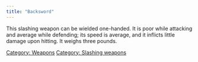 ```yaml
---
title: "Backsword"
---
```


This slashing weapon can be wielded one-handed. It is poor while
attacking and average while defending; its speed is average, and it
inflicts little damage upon hitting. It weighs three pounds.

[Category: Weapons](Category:_Weapons "wikilink") [Category: Slashing
weapons](Category:_Slashing_weapons "wikilink")